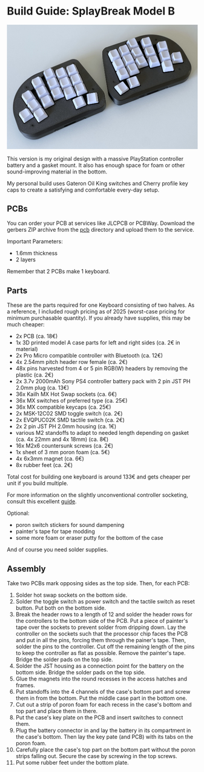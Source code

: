 # Build Guide: SplayBreak Model B

![Model A](/images/splaybreak_model_a.jpg)

This version is my original design with a massive PlayStation controller battery and a gasket mount. It also has enough space for foam or other sound-improving material in the bottom.

My personal build uses Gateron Oil King switches and Cherry profile key caps to create a satisfying and comfortable every-day setup.

## PCBs

You can order your PCB at services like JLCPCB or PCBWay. Download the gerbers ZIP archive from the [pcb](./pcb/) directory and upload them to the service.

Important Parameters:

- 1.6mm thickness
- 2 layers

Remember that 2 PCBs make 1 keyboard.

## Parts

These are the parts required for one Keyboard consisting of two halves. As a reference, I included rough pricing as of 2025 (worst-case pricing for minimum purchasable quantity). If you already have supplies, this may be much cheaper:

- 2x PCB (ca. 18€)
- 1x 3D printed model A case parts for left and right sides (ca. 2€ in material)
- 2x Pro Micro compatible controller with Bluetooth (ca. 12€)
- 4x 2.54mm pitch header row female (ca. 2€)
- 48x pins harvested from 4 or 5 pin RGB(W) headers by removing the plastic (ca. 2€)
- 2x 3.7v 2000mAh Sony PS4 controller battery pack with 2 pin JST PH 2.0mm plug (ca. 13€)
- 36x Kailh MX Hot Swap sockets (ca. 6€)
- 36x MX switches of preferred type (ca. 25€)
- 36x MX compatible keycaps (ca. 25€)
- 2x MSK-12C02 SMD toggle switch (ca. 2€)
- 2x EVQPUC02K SMD tactile switch (ca. 2€)
- 2x 2 pin JST PH 2.0mm housing (ca. 1€)
- various M2 standoffs to adapt to needed length depending on gasket (ca. 4x 22mm and 4x 18mm) (ca. 8€)
- 16x M2x6 countersunk screws (ca. 2€)
- 1x sheet of 3 mm poron foam (ca. 5€)
- 4x 6x3mm magnet (ca. 6€)
- 8x rubber feet (ca. 2€)

Total cost for building one keyboard is around 133€ and gets cheaper per unit if you build multiple.

For more information on the slightly unconventional controller socketing, consult this excellent [guide](https://github.com/joric/nrfmicro/wiki/Sockets#machine-pin-socket).

Optional:

- poron switch stickers for sound dampening
- painter's tape for tape modding
- some more foam or eraser putty for the bottom of the case

And of course you need solder supplies.

## Assembly

Take two PCBs mark opposing sides as the top side. Then, for each PCB:

1. Solder hot swap sockets on the bottom side.
2. Solder the toggle switch as power switch and the tactile switch as reset button. Put both on the bottom side.
3. Break the header rows to a length of 12 and solder the header rows for the controllers to the bottom side of the PCB. Put a piece of painter's tape over the sockets to prevent solder from dripping down. Lay the controller on the sockets such that the processor chip faces the PCB and put in all the pins, forcing them through the painer's tape. Then, solder the pins to the controller. Cut off the remaining length of the pins to keep the controller as flat as possible. Remove the painter's tape. Bridge the solder pads on the top side.
4. Solder the JST housing as a connection point for the battery on the bottom side. Bridge the solder pads on the top side.
5. Glue the magnets into the round recesses in the access hatches and frames.
6. Put standoffs into the 4 channels of the case's bottom part and screw them in from the bottom. Put the middle case part in the bottom one.
7. Cut out a strip of poron foam for each recess in the case's bottom and top part and place them in there.
8. Put the case's key plate on the PCB and insert switches to connect them.
9. Plug the battery connector in and lay the battery in its compartment in the case's bottom. Then lay the key pate (and PCB) with its tabs on the poron foam.
10. Carefully place the case's top part on the bottom part without the poron strips falling out. Secure the case by screwing in the top screws.
11. Put some rubber feet under the bottom plate.
